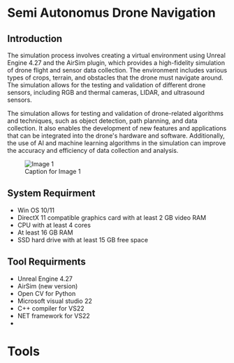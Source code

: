 # Semi Autonomus Drone Navigation

Introduction
-------------

The simulation process involves creating a virtual environment using Unreal Engine 4.27 and the AirSim plugin, which provides a high-fidelity simulation of drone flight and sensor data collection. The environment includes various types of crops, terrain, and obstacles that the drone must navigate around. The simulation allows for the testing and validation of different drone sensors, including RGB and thermal cameras, LIDAR, and ultrasound sensors.

The simulation allows for testing and validation of drone-related algorithms and techniques, such as object detection, path planning, and data collection. It also enables the development of new features and applications that can be integrated into the drone's hardware and software. Additionally, the use of AI and machine learning algorithms in the simulation can improve the accuracy and efficiency of data collection and analysis.

<figure>
  <img src="[image1.jpg](https://user-images.githubusercontent.com/80394968/224868977-cf1cd102-3fbf-4de7-96cc-528c55794761.png)" alt="Image 1">
  <figcaption>Caption for Image 1</figcaption>
</figure>

System Requirment 
------------------

* Win OS 10/11 
* DirectX 11 compatible graphics card with at least 2 GB video RAM
* CPU with at least 4 cores
* At least 16 GB RAM
* SSD hard drive with at least 15 GB free space 

Tool Requirments
-----------------
* Unreal Engine 4.27
* AirSim (new version)
* Open CV for Python
* Microsoft visual studio 22
* C++ compiler for VS22
* NET framework for VS22
* 



Tools
=======
